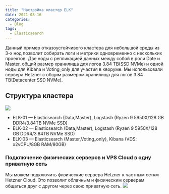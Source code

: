 ```yaml
---
title: "Настройка кластер ELK"
date: 2021-08-16
categories:
  - Blog
tags:
  - Elasticsearch
---
```

 Данный пример отказоустойчивого кластера для небольшой среды из 3-х нод позволит собирать логи и метрики одновременно с нескольких проектов. Две ноды с репликацией данных между собой в роли Date и Master, общий размер хранилища для логов 3.84 TB(SSD NVMe) и одной ноды для Kibana и Voting_only для участия в кворуме. Мы использовали сервера Hetzner c общим размером хранилища для логов 3.84 TB(Datacenter SSD NVMe).

## Структура кластера
<img src="https://dzatulin.github.io/assets/images/cluster.jpg">

* ELK-01 — Elasticsearch (Data,Master), Logstash (Ryzen 9 5950X/128 GB DDR4/3.84TB NVMe SSD)
* ELK-02 — Elasticsearch (Data,Master), Logstash (Ryzen 9 5950X/128 GB DDR4/3.84TB NVMe SSD)
* ELK-03 — Elasticsearch (Master,Voting_only), Kibana (VDS: x2vCPU/8GB RAM/80GB)

### Подключение физических серверов и VPS Cloud в одну приватную сеть
Мы можем подключить физические сервера Hetzner к частным сетям Hetzner Cloud. Это позволит облачным и физическим серверам общаться друг с другом через свою приватную сеть. 
<img src="https://dzatulin.github.io/assets/images/network_elk.jpg">
